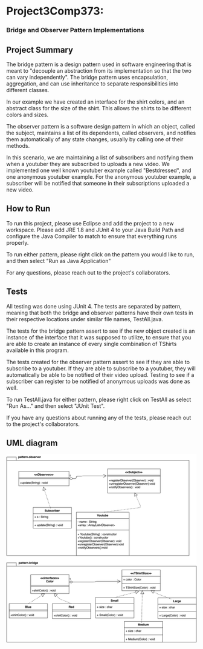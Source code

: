 # Project3Comp373: 
### Bridge and Observer Pattern Implementations

## Project Summary
The bridge pattern is a design pattern used in software engineering that is meant to "decouple an abstraction from its implementation so that the two can vary independently". The bridge pattern uses encapsulation, aggregation, and can use inheritance to separate responsibilities into different classes. 

In our example we have created an interface for the shirt colors, and an abstract class for the size of the shirt. This allows the shirts to be different colors and sizes.


The observer pattern is a software design pattern in which an object, called the subject, maintains a list of its dependents, called observers, and notifies them automatically of any state changes, usually by calling one of their methods. 

In this scenario, we are maintaining a list of subscribers and notifying them when a youtuber they are subscribed to uploads a new video. We implemented one well known youtuber example called "Bestdressed", and one anonymous youtuber example. For the anonymous youtuber example, a subscriber will be notified that someone in their subscriptions uploaded a new video.

## How to Run
To run this project, please use Eclipse and add the project to a new workspace. Please add JRE 1.8 and JUnit 4 to your Java Build Path and configure the Java Compiler to match to ensure that everything runs properly.

To run either pattern, please right click on the pattern you would like to run, and then select "Run as Java Application"

For any questions, please reach out to the project's collaborators. 




## Tests

All testing was done using JUnit 4. The tests are separated by pattern, meaning that both the bridge and observer patterns have their own tests in their respective locations under similar file names, TestAll.java. 

The tests for the bridge pattern assert to see if the new object created is an instance of the interface that it was supposed to utilize, to ensure that you are able to create an instance of every single combination of TShirts available in this program. 

The tests created for the observer pattern assert to see if they are able to subscribe to a youtuber. If they are able to subscribe to a youtuber, they will automatically be able to be notified of their video upload. Testing to see if a subscriber can register to be notified of anonymous uploads was done as well.

To run TestAll.java for either pattern, please right click on TestAll as select "Run As..." and then select "JUnit Test".



If you have any questions about running any of the tests, please reach out to the project's collaborators. 


## UML diagram 
![UML DIAGRAM](./documents/uml.png)
